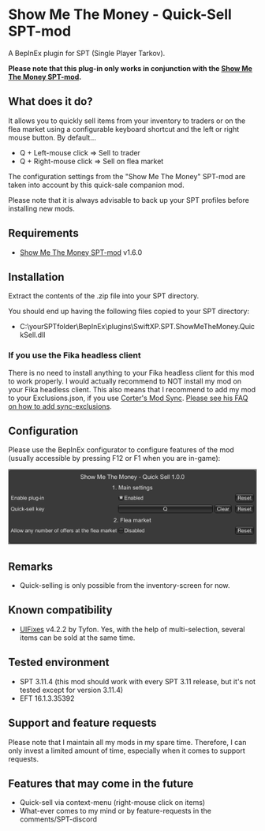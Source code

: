 # Show Me The Money - Quick-Sell SPT-mod

A BepInEx plugin for SPT (Single Player Tarkov).

**Please note that this plug-in only works in conjunction with the [Show Me The Money SPT-mod](https://github.com/swiftxp-hub/spt-show-me-the-money).**

## What does it do?

It allows you to quickly sell items from your inventory to traders or on the flea market using a configurable keyboard shortcut and the left or right mouse button. By default...

- Q + Left-mouse click => Sell to trader
- Q + Right-mouse click => Sell on flea market

The configuration settings from the "Show Me The Money" SPT-mod are taken into account by this quick-sale companion mod.

Please note that it is always advisable to back up your SPT profiles before installing new mods.

## Requirements

- [Show Me The Money SPT-mod](https://github.com/swiftxp-hub/spt-show-me-the-money) v1.6.0

## Installation

Extract the contents of the .zip file into your SPT directory. 

You should end up having the following files copied to your SPT directory:
- C:\yourSPTfolder\BepInEx\plugins\SwiftXP.SPT.ShowMeTheMoney.QuickSell.dll

### If you use the Fika headless client

There is no need to install anything to your Fika headless client for this mod to work properly. I would actually recommend to NOT install my mod on your Fika headless client. This also means that I recommend to add my mod to your Exclusions.json, if you use [Corter's Mod Sync](https://github.com/c-orter/ModSync). [Please see his FAQ on how to add sync-exclusions](https://github.com/c-orter/ModSync/wiki/Configuration#exclusions).

## Configuration

Please use the BepInEx configurator to configure features of the mod (usually accessible by pressing F12 or F1 when you are in-game):

![BepInEx Plugin Configuration](https://raw.githubusercontent.com/swiftxp-hub/spt-show-me-the-money-quick-sell/refs/heads/main/Assets/plugin-configuration.png)

## Remarks

- Quick-selling is only possible from the inventory-screen for now.

## Known compatibility

- [UIFixes](https://github.com/tyfon7/UIFixes) v4.2.2 by Tyfon. Yes, with the help of multi-selection, several items can be sold at the same time.

## Tested environment

- SPT 3.11.4 (this mod should work with every SPT 3.11 release, but it's not tested except for version 3.11.4)
- EFT 16.1.3.35392

## Support and feature requests

Please note that I maintain all my mods in my spare time. Therefore, I can only invest a limited amount of time, especially when it comes to support requests.

## Features that may come in the future

- Quick-sell via context-menu (right-mouse click on items)
- What-ever comes to my mind or by feature-requests in the comments/SPT-discord